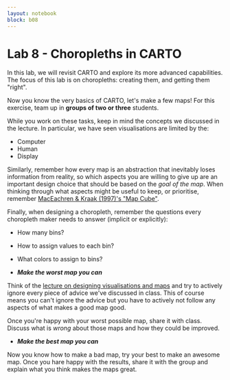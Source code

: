 ```yaml
---
layout: notebook
block: b08
---
```


# Lab 8 - Choropleths in CARTO

In this lab, we will revisit CARTO and explore its more advanced capabilities.
The focus of this lab is on choropleths: creating them, and getting them "right".

Now you know the very basics of CARTO, let's make a few maps! 
For this exercise, team up in **groups of two or three** students.

While you work on these tasks, keep in mind the concepts we discussed in the lecture. In particular, we have seen visualisations are limited by the:

- Computer
- Human
- Display

Similarly, remember how every map is an abstraction that inevitably loses information from reality, so which aspects you are willing to give up are an important design choice that should be based on the _goal of the map_. When thinking through what aspects might be useful to keep, or prioritise, remember [MacEachren & Kraak (1997)'s "Map Cube"](https://darribas.org/wmn/slidedecks/lecture_08.html#/map-cube).

Finally, when designing a choropleth, remember the questions every choropleth maker needs to answer (implicit or explicitly):

- How many bins?
- How to assign values to each bin?
- What colors to assign to bins?

- ***Make the worst map you can***

Think of the [lecture on designing visualisations and maps]({{site.baseurl}}/blocks/b08)
and try to actively
ignore every piece of advice we've discussed in class. This of course means
you can't ignore the advice but you have to actively not follow any aspects of
what makes a good map good.

Once you're happy with your worst possible map, share it with class. Discuss
what is *wrong* about those maps and how they could be improved.

- ***Make the best map you can***

Now you know how to make a bad map, try your best to make an awesome map. Once
you hare happy with the results, share it with the group and explain what you
think makes the maps great.
